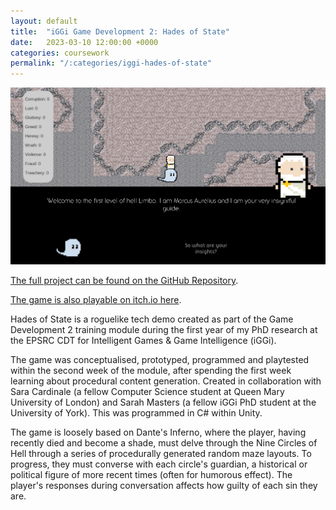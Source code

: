 ```yaml
---
layout: default
title:  "iGGi Game Development 2: Hades of State"
date:   2023-03-10 12:00:00 +0000
categories: coursework
permalink: "/:categories/iggi-hades-of-state"
---
```


![gameplay](../img/Hades.png "An example screenshot of gameplay.")

[The full project can be found on the GitHub Repository][hades].

[The game is also playable on itch.io here][itch].

Hades of State is a roguelike tech demo created as part of the Game Development 2 training module during the first year of my PhD research at the EPSRC CDT for Intelligent Games & Game Intelligence (iGGi).

The game was conceptualised, prototyped, programmed and playtested within the second week of the module, after spending the first week learning about procedural content generation. Created in collaboration with Sara Cardinale (a fellow Computer Science student at Queen Mary University of London) and Sarah Masters (a fellow iGGi PhD student at the University of York). This was programmed in C# within Unity.

The game is loosely based on Dante's Inferno, where the player, having recently died and become a shade, must delve through the Nine Circles of Hell through a series of procedurally generated random maze layouts. To progress, they must converse with each circle's guardian, a historical or political figure of more recent times (often for humorous effect). The player's responses during conversation affects how guilty of each sin they are.

[itch]: https://sarahdotgames.itch.io/hades-of-state
[hades]: https://github.com/Impalpably/STS-HadesOfState